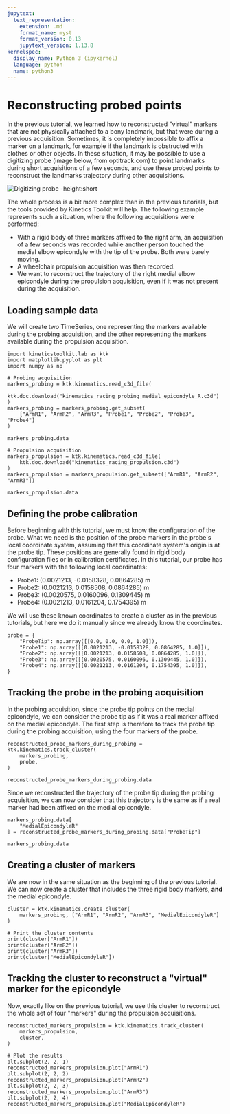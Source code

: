 ```yaml
---
jupytext:
  text_representation:
    extension: .md
    format_name: myst
    format_version: 0.13
    jupytext_version: 1.13.8
kernelspec:
  display_name: Python 3 (ipykernel)
  language: python
  name: python3
---
```


# Reconstructing probed points

In the previous tutorial, we learned how to reconstructed "virtual" markers that are not physically attached to a bony landmark, but that were during a previous acquisition. Sometimes, it is completely impossible to affix a marker on a landmark, for example if the landmark is obstructed with clothes or other objects. In these situation, it may be possible to use a digitizing probe (image below, from optitrack.com) to point landmarks during short acquisitions of a few seconds, and use these probed points to reconstruct the landmarks trajectory during other acquisitions.

![Digitizing probe -height:short](_static/images/probe-kit.png)

The whole process is a bit more complex than in the previous tutorials, but the tools provided by Kinetics Toolkit will help. The following example represents such a situation, where the following acquisitions were performed:
- With a rigid body of three markers affixed to the right arm, an acquisition of a few seconds was recorded while another person touched the medial elbow epicondyle with the tip of the probe. Both were barely moving.
- A wheelchair propulsion acquisition was then recorded.
- We want to reconstruct the trajectory of the right medial elbow epicondyle during the propulsion acquisition, even if it was not present during the acquisition.

## Loading sample data

We will create two TimeSeries, one representing the markers available during the probing acquisition, and the other representing the markers available during the propulsion acquisition.

```{code-cell} ipython3
import kineticstoolkit.lab as ktk
import matplotlib.pyplot as plt
import numpy as np

# Probing acquisition
markers_probing = ktk.kinematics.read_c3d_file(
    ktk.doc.download("kinematics_racing_probing_medial_epicondyle_R.c3d")
)
markers_probing = markers_probing.get_subset(
    ["ArmR1", "ArmR2", "ArmR3", "Probe1", "Probe2", "Probe3", "Probe4"]
)

markers_probing.data
```

```{code-cell} ipython3
# Propulsion acquisition
markers_propulsion = ktk.kinematics.read_c3d_file(
    ktk.doc.download("kinematics_racing_propulsion.c3d")
)
markers_propulsion = markers_propulsion.get_subset(["ArmR1", "ArmR2", "ArmR3"])

markers_propulsion.data
```

## Defining the probe calibration

Before beginning with this tutorial, we must know the configuration of the probe. What we need is the position of the probe markers in the probe's local coordinate system, assuming that this coordinate system's origin is at the probe tip. These positions are generally found in rigid body configuration files or in calibration certificates. In this tutorial, our probe has four markers with the following local coordinates:

- Probe1: (0.0021213, -0.0158328, 0.0864285) m
- Probe2: (0.0021213, 0.0158508, 0.0864285) m
- Probe3: (0.0020575, 0.0160096, 0.1309445) m
- Probe4: (0.0021213, 0.0161204, 0.1754395) m

We will use these known coordinates to create a cluster as in the previous tutorials, but here we do it manually since we already know the coordinates.

```{code-cell} ipython3
probe = {
    "ProbeTip": np.array([[0.0, 0.0, 0.0, 1.0]]),
    "Probe1": np.array([[0.0021213, -0.0158328, 0.0864285, 1.0]]),
    "Probe2": np.array([[0.0021213, 0.0158508, 0.0864285, 1.0]]),
    "Probe3": np.array([[0.0020575, 0.0160096, 0.1309445, 1.0]]),
    "Probe4": np.array([[0.0021213, 0.0161204, 0.1754395, 1.0]]),
}
```

## Tracking the probe in the probing acquisition

In the probing acquisition, since the probe tip points on the medial epicondyle, we can consider the probe tip as if it was a real marker affixed on the medial epicondyle. The first step is therefore to track the probe tip during the probing acquisition, using the four markers of the probe.

```{code-cell} ipython3
reconstructed_probe_markers_during_probing = ktk.kinematics.track_cluster(
    markers_probing,
    probe,
)

reconstructed_probe_markers_during_probing.data
```

Since we reconstructed the trajectory of the probe tip during the probing acquisition, we can now consider that this trajectory is the same as if a real marker had been affixed on the medial epicondyle.

```{code-cell} ipython3
markers_probing.data[
    "MedialEpicondyleR"
] = reconstructed_probe_markers_during_probing.data["ProbeTip"]

markers_probing.data
```

## Creating a cluster of markers

We are now in the same situation as the beginning of the previous tutorial. We can now create a cluster that includes the three rigid body markers, **and** the medial epicondyle.

```{code-cell} ipython3
cluster = ktk.kinematics.create_cluster(
    markers_probing, ["ArmR1", "ArmR2", "ArmR3", "MedialEpicondyleR"]
)

# Print the cluster contents
print(cluster["ArmR1"])
print(cluster["ArmR2"])
print(cluster["ArmR3"])
print(cluster["MedialEpicondyleR"])
```

## Tracking the cluster to reconstruct a "virtual" marker for the epicondyle

Now, exactly like on the previous tutorial, we use this cluster to reconstruct the whole set of four "markers" during the propulsion acquisitions.

```{code-cell} ipython3
reconstructed_markers_propulsion = ktk.kinematics.track_cluster(
    markers_propulsion,
    cluster,
)

# Plot the results
plt.subplot(2, 2, 1)
reconstructed_markers_propulsion.plot("ArmR1")
plt.subplot(2, 2, 2)
reconstructed_markers_propulsion.plot("ArmR2")
plt.subplot(2, 2, 3)
reconstructed_markers_propulsion.plot("ArmR3")
plt.subplot(2, 2, 4)
reconstructed_markers_propulsion.plot("MedialEpicondyleR")
```
